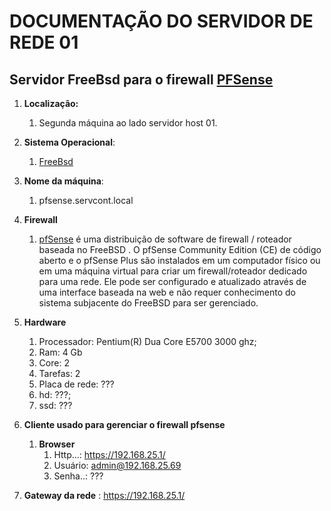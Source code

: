 # DOCUMENTAÇÃO DO SERVIDOR DE REDE 01

## **Servidor FreeBsd para o firewall [PFSense](https://www.pfsense.org/)**

   1. **Localização:**
      1. Segunda máquina ao lado servidor host 01.

   2. **Sistema Operacional**:
      1. [FreeBsd](https://en.wikipedia.org/wiki/FreeBSD)

   3. **Nome da máquina**:
      1. pfsense.servcont.local

   4. **Firewall**  
      1. [pfSense](https://en.wikipedia.org/wiki/PfSense) é uma distribuição de software de firewall / roteador baseada no FreeBSD . O pfSense Community Edition (CE) de código aberto e o pfSense Plus são instalados em um computador físico ou em uma máquina virtual para criar um firewall/roteador dedicado para uma rede. Ele pode ser configurado e atualizado através de uma interface baseada na web e não requer conhecimento do sistema subjacente do FreeBSD para ser gerenciado.

   5. **Hardware**

      1. Processador: Pentium(R)  Dua Core E5700 3000 ghz;
      2. Ram: 4 Gb
      3. Core: 2
      4. Tarefas: 2
      5. Placa de rede: ???
      6. hd: ???;
      7. ssd: ???

   6. **Cliente usado para gerenciar o firewall pfsense**
         1. **Browser**
            1. Http...: https://192.168.25.1/
            2. Usuário: admin@192.168.25.69
            3. Senha..: ???

   7. **Gateway da rede** : https://192.168.25.1/
